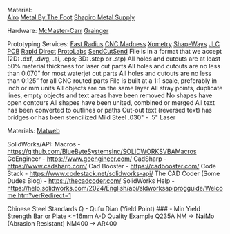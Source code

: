 Material:\
 [Alro](https://www.alro.com/)
 [Metal By The Foot](https://metalbythefoot.com/)
 [Shapiro Metal Supply](https://www.shapirosupply.com/)
 
Hardware:
  [McMaster-Carr](https://www.mcmaster.com/)
  [Grainger](https://www.grainger.com/)
  
Prototyping Services:
  [Fast Radius](https://fastradius.com/pro/)
  [CNC Madness](https://cncmadness.com/)
  [Xometry](https://www.xometry.com/)
  [ShapeWays](https://www.shapeways.com/)
  [JLC PCB](https://jlc3dp.com/)
  [Rapid Direct](https://www.rapiddirect.com/)
  [ProtoLabs](https://www.protolabs.com/)
  [SendCutSend](https://sendcutsend.com/)
    File is in a format that we accept (2D: .dxf, .dwg, .ai, .eps; 3D: .step or .stp)
    All holes and cutouts are at least 50% material thickness for laser cut parts
    All holes and cutouts are no less than 0.070” for most waterjet cut parts
    All holes and cutouts are no less than 0.125” for all CNC routed parts
    File is built at a 1:1 scale, preferably in inch or mm units
    All objects are on the same layer
    All stray points, duplicate lines, empty objects and text areas have been removed
    No shapes have open contours
    All shapes have been united, combined or merged
    All text has been converted to outlines or paths
    Cut-out text (reversed text) has bridges or has been stencilized
    Mild Steel .030" - .5" Laser   

Materials:
        [Matweb](https://matweb.com/)

SolidWorks/API:
  Macros - https://github.com/BlueByteSystemsInc/SOLIDWORKSVBAMacros
  GoEngineer - https://www.goengineer.com/
  CadSharp - https://www.cadsharp.com/
  Cad Booster - https://cadbooster.com/
  Code Stack - https://www.codestack.net/solidworks-api/
  The CAD Coder (Some Dudes Blog) - https://thecadcoder.com/
  SolidWorks Help - https://help.solidworks.com/2024/English/api/sldworksapiprogguide/Welcome.htm?verRedirect=1

Chinese Steel Standards
    Q - Qufu Dian (Yield Point)
      ### - Min Yield Strength Bar or Plate <=16mm
      A-D Quality
      Example Q235A
    NM -> NaiMo (Abrasion Resistant)
      NM400 -> AR400

